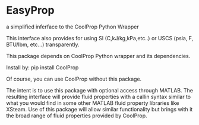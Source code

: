 # EasyProp
a simplified inferface to the CoolProp Python Wrapper 

This interface also provides for using SI (C,kJ/kg,kPa,etc..) or USCS (psia, F, BTU/lbm, etc...)
transparently.

This package depends on CoolProp Python wrapper and its dependencies.

Install by: pip install CoolProp

Of course, you can use CoolProp without this package.

The intent is to use this package with optional access through MATLAB.  The resulting
interface will provide fluid properties with a callin syntax similar to what you would find
in some other MATLAB fluid property libraries like XSteam.  Use of this
package will allow similar functionality but brings with it the broad range of fluid
properties provided by CoolProp.
